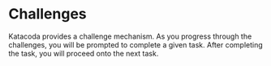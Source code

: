 # Challenges

Katacoda provides a challenge mechanism. As you progress through the challenges, you will be prompted to complete a given task. After completing the task, you will proceed onto the next task.
